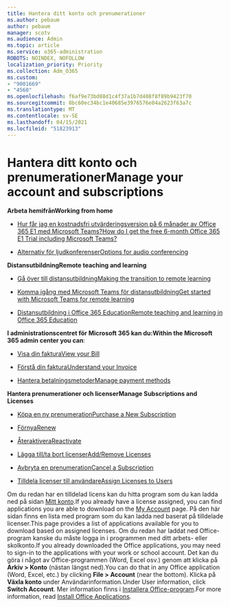 ```yaml
---
title: Hantera ditt konto och prenumerationer
ms.author: pebaum
author: pebaum
manager: scotv
ms.audience: Admin
ms.topic: article
ms.service: o365-administration
ROBOTS: NOINDEX, NOFOLLOW
localization_priority: Priority
ms.collection: Adm_O365
ms.custom:
- "9001669"
- "4560"
ms.openlocfilehash: f6af9e73bd88d1c4f37a1b7d408f8f89b9423f70
ms.sourcegitcommit: 8bc60ec34bc1e40685e3976576e04a2623f63a7c
ms.translationtype: MT
ms.contentlocale: sv-SE
ms.lasthandoff: 04/15/2021
ms.locfileid: "51823913"
---
```

# <a name="manage-your-account-and-subscriptions"></a><span data-ttu-id="41100-102">Hantera ditt konto och prenumerationer</span><span class="sxs-lookup"><span data-stu-id="41100-102">Manage your account and subscriptions</span></span>

<span data-ttu-id="41100-103">**Arbeta hemifrån**</span><span class="sxs-lookup"><span data-stu-id="41100-103">**Working from home**</span></span>
- [<span data-ttu-id="41100-104">Hur får jag en kostnadsfri utvärderingsversion på 6 månader av Office 365 E1 med Microsoft Teams?</span><span class="sxs-lookup"><span data-stu-id="41100-104">How do I get the free 6-month Office 365 E1 Trial including Microsoft Teams?</span></span>](https://docs.microsoft.com/MicrosoftTeams/e1-trial-license)

- [<span data-ttu-id="41100-105">Alternativ för ljudkonferenser</span><span class="sxs-lookup"><span data-stu-id="41100-105">Options for audio conferencing</span></span>](https://docs.microsoft.com/alchemyinsights/options-for-audio-conferencing)

<span data-ttu-id="41100-106">**Distansutbildning**</span><span class="sxs-lookup"><span data-stu-id="41100-106">**Remote teaching and learning**</span></span>

- [<span data-ttu-id="41100-107">Gå över till distansutbildning</span><span class="sxs-lookup"><span data-stu-id="41100-107">Making the transition to remote learning</span></span>](https://www.microsoft.com/education/remote-learning)

- [<span data-ttu-id="41100-108">Komma igång med Microsoft Teams för distansutbildning</span><span class="sxs-lookup"><span data-stu-id="41100-108">Get started with Microsoft Teams for remote learning</span></span>](https://docs.microsoft.com/MicrosoftTeams/remote-learning-edu)

- [<span data-ttu-id="41100-109">Distansutbildning i Office 365 Education</span><span class="sxs-lookup"><span data-stu-id="41100-109">Remote teaching and learning in Office 365 Education</span></span>](https://docs.microsoft.com/MicrosoftTeams/remote-learning-edu)

<span data-ttu-id="41100-110">**I administrationscentret för Microsoft 365 kan du:**</span><span class="sxs-lookup"><span data-stu-id="41100-110">**Within the Microsoft 365 admin center you can**:</span></span> 

- [<span data-ttu-id="41100-111">Visa din faktura</span><span class="sxs-lookup"><span data-stu-id="41100-111">View your Bill</span></span>](https://docs.microsoft.com/microsoft-365/commerce/billing-and-payments/view-your-bill-or-invoice) 

- [<span data-ttu-id="41100-112">Förstå din faktura</span><span class="sxs-lookup"><span data-stu-id="41100-112">Understand your Invoice</span></span>](https://docs.microsoft.com/microsoft-365/commerce/billing-and-payments/understand-your-invoice)

- [<span data-ttu-id="41100-113">Hantera betalningsmetoder</span><span class="sxs-lookup"><span data-stu-id="41100-113">Manage payment methods</span></span>](https://docs.microsoft.com/microsoft-365/commerce/billing-and-payments/manage-payment-methods)

<span data-ttu-id="41100-114">**Hantera prenumerationer och licenser**</span><span class="sxs-lookup"><span data-stu-id="41100-114">**Manage Subscriptions and Licenses**</span></span> 

- [<span data-ttu-id="41100-115">Köpa en ny prenumeration</span><span class="sxs-lookup"><span data-stu-id="41100-115">Purchase a New Subscription</span></span>](https://docs.microsoft.com/microsoft-365/commerce/subscriptions/upgrade-to-different-plan)

- [<span data-ttu-id="41100-116">Förnya</span><span class="sxs-lookup"><span data-stu-id="41100-116">Renew</span></span>](https://docs.microsoft.com/microsoft-365/commerce/subscriptions/renew-your-subscription) 

- [<span data-ttu-id="41100-117">Återaktivera</span><span class="sxs-lookup"><span data-stu-id="41100-117">Reactivate</span></span>](https://docs.microsoft.com/microsoft-365/commerce/subscriptions/reactivate-your-subscription)

- [<span data-ttu-id="41100-118">Lägga till/ta bort licenser</span><span class="sxs-lookup"><span data-stu-id="41100-118">Add/Remove Licenses</span></span>](https://docs.microsoft.com/microsoft-365/commerce/licenses/buy-licenses)

- [<span data-ttu-id="41100-119">Avbryta en prenumeration</span><span class="sxs-lookup"><span data-stu-id="41100-119">Cancel a Subscription</span></span>](https://docs.microsoft.com/microsoft-365/commerce/subscriptions/cancel-your-subscription)

- [<span data-ttu-id="41100-120">Tilldela licenser till användare</span><span class="sxs-lookup"><span data-stu-id="41100-120">Assign Licenses to Users</span></span>](https://docs.microsoft.com/microsoft-365/admin/manage/assign-licenses-to-users)

<span data-ttu-id="41100-121">Om du redan har en tilldelad licens kan du hitta program som du kan ladda ned på sidan [Mitt konto](https://portal.office.com/account/#installs).</span><span class="sxs-lookup"><span data-stu-id="41100-121">If you already have a license assigned, you can find applications you are able to download on the [My Account](https://portal.office.com/account/#installs) page.</span></span> <span data-ttu-id="41100-122">På den här sidan finns en lista med program som du kan ladda ned baserat på tilldelade licenser.</span><span class="sxs-lookup"><span data-stu-id="41100-122">This page provides a list of applications available for you to download based on assigned licenses.</span></span> <span data-ttu-id="41100-123">Om du redan har laddat ned Office-program kanske du måste logga in i programmen med ditt arbets- eller skolkonto.</span><span class="sxs-lookup"><span data-stu-id="41100-123">If you already downloaded the Office applications, you may need to sign-in to the applications with your work or school account.</span></span> <span data-ttu-id="41100-124">Det kan du göra i något av Office-programmen (Word, Excel osv.) genom att klicka på **Arkiv > Konto** (nästan längst ned).</span><span class="sxs-lookup"><span data-stu-id="41100-124">You can do that in any Office application (Word, Excel, etc.) by clicking **File > Account** (near the bottom).</span></span> <span data-ttu-id="41100-125">Klicka på **Växla konto** under Användarinformation.</span><span class="sxs-lookup"><span data-stu-id="41100-125">Under User information, click **Switch Account**.</span></span> <span data-ttu-id="41100-126">Mer information finns i [Installera Office-program](https://docs.microsoft.com/microsoft-365/admin/setup/install-applications).</span><span class="sxs-lookup"><span data-stu-id="41100-126">For more information, read [Install Office Applications](https://docs.microsoft.com/microsoft-365/admin/setup/install-applications).</span></span> 
